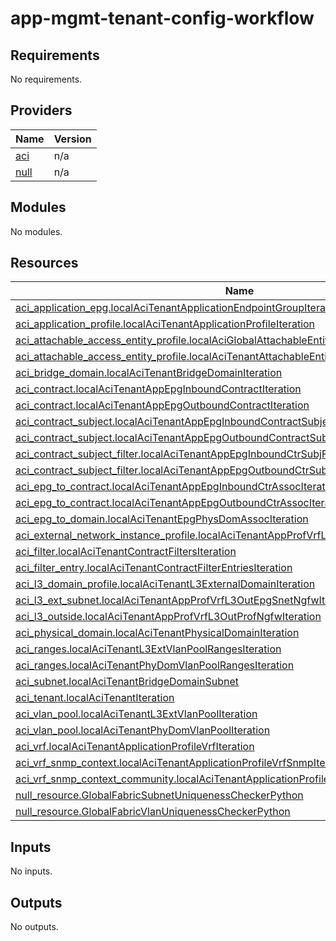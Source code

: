# app-mgmt-tenant-config-workflow

<!-- BEGIN_TF_DOCS -->
## Requirements

No requirements.

## Providers

| Name | Version |
|------|---------|
| <a name="provider_aci"></a> [aci](#provider\_aci) | n/a |
| <a name="provider_null"></a> [null](#provider\_null) | n/a |

## Modules

No modules.

## Resources

| Name | Type |
|------|------|
| [aci_application_epg.localAciTenantApplicationEndpointGroupIteration](https://registry.terraform.io/providers/ciscodevnet/aci/latest/docs/resources/application_epg) | resource |
| [aci_application_profile.localAciTenantApplicationProfileIteration](https://registry.terraform.io/providers/ciscodevnet/aci/latest/docs/resources/application_profile) | resource |
| [aci_attachable_access_entity_profile.localAciGlobalAttachableEntityAccessProfileIteration](https://registry.terraform.io/providers/ciscodevnet/aci/latest/docs/resources/attachable_access_entity_profile) | resource |
| [aci_attachable_access_entity_profile.localAciTenantAttachableEntityAccessProfileIteration](https://registry.terraform.io/providers/ciscodevnet/aci/latest/docs/resources/attachable_access_entity_profile) | resource |
| [aci_bridge_domain.localAciTenantBridgeDomainIteration](https://registry.terraform.io/providers/ciscodevnet/aci/latest/docs/resources/bridge_domain) | resource |
| [aci_contract.localAciTenantAppEpgInboundContractIteration](https://registry.terraform.io/providers/ciscodevnet/aci/latest/docs/resources/contract) | resource |
| [aci_contract.localAciTenantAppEpgOutboundContractIteration](https://registry.terraform.io/providers/ciscodevnet/aci/latest/docs/resources/contract) | resource |
| [aci_contract_subject.localAciTenantAppEpgInboundContractSubjectIteration](https://registry.terraform.io/providers/ciscodevnet/aci/latest/docs/resources/contract_subject) | resource |
| [aci_contract_subject.localAciTenantAppEpgOutboundContractSubjectIteration](https://registry.terraform.io/providers/ciscodevnet/aci/latest/docs/resources/contract_subject) | resource |
| [aci_contract_subject_filter.localAciTenantAppEpgInboundCtrSubjFiltIteration](https://registry.terraform.io/providers/ciscodevnet/aci/latest/docs/resources/contract_subject_filter) | resource |
| [aci_contract_subject_filter.localAciTenantAppEpgOutboundCtrSubjFiltIteration](https://registry.terraform.io/providers/ciscodevnet/aci/latest/docs/resources/contract_subject_filter) | resource |
| [aci_epg_to_contract.localAciTenantAppEpgInboundCtrAssocIteration](https://registry.terraform.io/providers/ciscodevnet/aci/latest/docs/resources/epg_to_contract) | resource |
| [aci_epg_to_contract.localAciTenantAppEpgOutboundCtrAssocIteration](https://registry.terraform.io/providers/ciscodevnet/aci/latest/docs/resources/epg_to_contract) | resource |
| [aci_epg_to_domain.localAciTenantEpgPhysDomAssocIteration](https://registry.terraform.io/providers/ciscodevnet/aci/latest/docs/resources/epg_to_domain) | resource |
| [aci_external_network_instance_profile.localAciTenantAppProfVrfL3OutEpgNgfwIteration](https://registry.terraform.io/providers/ciscodevnet/aci/latest/docs/resources/external_network_instance_profile) | resource |
| [aci_filter.localAciTenantContractFiltersIteration](https://registry.terraform.io/providers/ciscodevnet/aci/latest/docs/resources/filter) | resource |
| [aci_filter_entry.localAciTenantContractFilterEntriesIteration](https://registry.terraform.io/providers/ciscodevnet/aci/latest/docs/resources/filter_entry) | resource |
| [aci_l3_domain_profile.localAciTenantL3ExternalDomainIteration](https://registry.terraform.io/providers/ciscodevnet/aci/latest/docs/resources/l3_domain_profile) | resource |
| [aci_l3_ext_subnet.localAciTenantAppProfVrfL3OutEpgSnetNgfwIteration](https://registry.terraform.io/providers/ciscodevnet/aci/latest/docs/resources/l3_ext_subnet) | resource |
| [aci_l3_outside.localAciTenantAppProfVrfL3OutProfNgfwIteration](https://registry.terraform.io/providers/ciscodevnet/aci/latest/docs/resources/l3_outside) | resource |
| [aci_physical_domain.localAciTenantPhysicalDomainIteration](https://registry.terraform.io/providers/ciscodevnet/aci/latest/docs/resources/physical_domain) | resource |
| [aci_ranges.localAciTenantL3ExtVlanPoolRangesIteration](https://registry.terraform.io/providers/ciscodevnet/aci/latest/docs/resources/ranges) | resource |
| [aci_ranges.localAciTenantPhyDomVlanPoolRangesIteration](https://registry.terraform.io/providers/ciscodevnet/aci/latest/docs/resources/ranges) | resource |
| [aci_subnet.localAciTenantBridgeDomainSubnet](https://registry.terraform.io/providers/ciscodevnet/aci/latest/docs/resources/subnet) | resource |
| [aci_tenant.localAciTenantIteration](https://registry.terraform.io/providers/ciscodevnet/aci/latest/docs/resources/tenant) | resource |
| [aci_vlan_pool.localAciTenantL3ExtVlanPoolIteration](https://registry.terraform.io/providers/ciscodevnet/aci/latest/docs/resources/vlan_pool) | resource |
| [aci_vlan_pool.localAciTenantPhyDomVlanPoolIteration](https://registry.terraform.io/providers/ciscodevnet/aci/latest/docs/resources/vlan_pool) | resource |
| [aci_vrf.localAciTenantApplicationProfileVrfIteration](https://registry.terraform.io/providers/ciscodevnet/aci/latest/docs/resources/vrf) | resource |
| [aci_vrf_snmp_context.localAciTenantApplicationProfileVrfSnmpIteration](https://registry.terraform.io/providers/ciscodevnet/aci/latest/docs/resources/vrf_snmp_context) | resource |
| [aci_vrf_snmp_context_community.localAciTenantApplicationProfileVrfSnmpCommunityIteration](https://registry.terraform.io/providers/ciscodevnet/aci/latest/docs/resources/vrf_snmp_context_community) | resource |
| [null_resource.GlobalFabricSubnetUniquenessCheckerPython](https://registry.terraform.io/providers/hashicorp/null/latest/docs/resources/resource) | resource |
| [null_resource.GlobalFabricVlanUniquenessCheckerPython](https://registry.terraform.io/providers/hashicorp/null/latest/docs/resources/resource) | resource |

## Inputs

No inputs.

## Outputs

No outputs.
<!-- END_TF_DOCS -->
